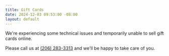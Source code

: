 ```yaml
---
title: Gift Cards
date: 2024-12-03 09:53:00 -08:00
layout: default
---
```


We're experiencing some technical issues and temporarily unable to sell gift cards online. 

Please call us at <a class="" href="tel:2062833313">(206) 283-3313</a> and we'll be happy to take care of you. 